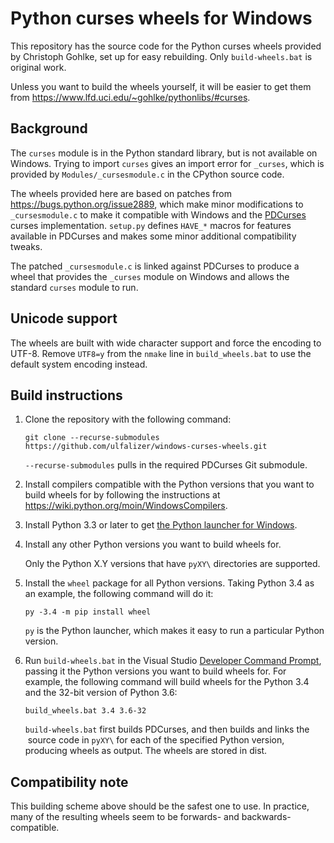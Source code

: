 Python curses wheels for Windows
================================

This repository has the source code for the Python curses wheels provided by
Christoph Gohlke, set up for easy rebuilding. Only `build-wheels.bat` is
original work.

Unless you want to build the wheels yourself, it will be easier to get them
from https://www.lfd.uci.edu/~gohlke/pythonlibs/#curses.

Background
----------

The `curses` module is in the Python standard library, but is not available on
Windows. Trying to import `curses` gives an import error for `_curses`, which
is provided by `Modules/_cursesmodule.c` in the CPython source code.

The wheels provided here are based on patches from
https://bugs.python.org/issue2889, which make minor modifications to
`_cursesmodule.c` to make it compatible with Windows and the
[PDCurses](https://pdcurses.sourceforge.io) curses implementation.  `setup.py`
defines `HAVE_*` macros for features available in PDCurses and makes some minor
additional compatibility tweaks.

The patched `_cursesmodule.c` is linked against PDCurses to produce a wheel
that provides the `_curses` module on Windows and allows the standard `curses`
module to run.

Unicode support
---------------

The wheels are built with wide character support and force the encoding to
UTF-8. Remove `UTF8=y` from the `nmake` line in `build_wheels.bat` to use the
default system encoding instead.

Build instructions
------------------

 1. Clone the repository with the following command:

        git clone --recurse-submodules https://github.com/ulfalizer/windows-curses-wheels.git

    `--recurse-submodules` pulls in the required PDCurses Git submodule.

 2. Install compilers compatible with the Python versions that you want to
    build wheels for by following the instructions at
    https://wiki.python.org/moin/WindowsCompilers.

 3. Install Python 3.3 or later to get
    [the Python launcher for Windows](https://docs.python.org/3/using/windows.html#launcher).

 4. Install any other Python versions you want to build wheels for.

    Only the Python X.Y versions that have `pyXY\` directories are supported.

 5. Install the `wheel` package for all Python versions. Taking Python 3.4
    as an example, the following command will do it:

        py -3.4 -m pip install wheel

    `py` is the Python launcher, which makes it easy to run a particular Python
    version.

 6. Run `build-wheels.bat` in the Visual Studio
    [Developer Command Prompt](https://docs.microsoft.com/en-us/dotnet/framework/tools/developer-command-prompt-for-vs),
    passing it the Python versions you want to build wheels for. For example,
    the following command will build wheels for the Python 3.4 and the 32-bit
    version of Python 3.6:

        build_wheels.bat 3.4 3.6-32

    `build-wheels.bat` first builds PDCurses, and then builds and links the
    source code in `pyXY\` for each of the specified Python version, producing
    wheels as output. The wheels are stored in dist\.

Compatibility note
------------------

This building scheme above should be the safest one to use. In practice, many
of the resulting wheels seem to be forwards- and backwards-compatible.
